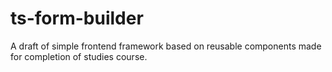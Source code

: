 # ts-form-builder
A draft of simple frontend framework based on reusable components made for completion of studies course.
